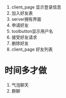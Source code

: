 1. client_page 显示登录信息
2. 加入好友表
3. server拥有界面
4. 申请好友
5. toolbutton显示用户名
6. 接受好友请求
7. 删除好友
8. client_page 好友列表



# 时间多才做
1. 气泡聊天
2. 群聊
